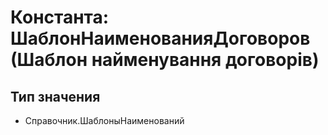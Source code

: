 ﻿# Константа: ШаблонНаименованияДоговоров (Шаблон найменування договорів)

## Тип значения

- Справочник.ШаблоныНаименований

